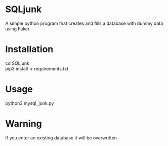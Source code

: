 # SQLjunk
A simple python program that creates and fills a database with dummy data using Faker.

# Installation
cd SQLjunk  
pip3 install -r requirements.txt  

# Usage
python3 mysql_junk.py

# Warning
If you enter an existing database it will be overwritten
